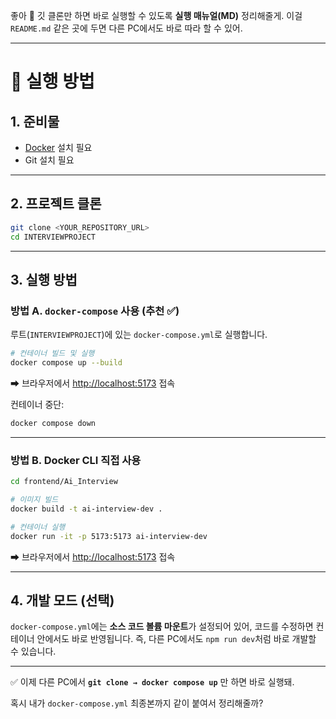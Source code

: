 좋아 🙆 깃 클론만 하면 바로 실행할 수 있도록 **실행 매뉴얼(MD)** 정리해줄게.
이걸 `README.md` 같은 곳에 두면 다른 PC에서도 바로 따라 할 수 있어.

---

# 🚀 실행 방법

## 1. 준비물

* [Docker](https://docs.docker.com/get-docker/) 설치 필요
* Git 설치 필요

---

## 2. 프로젝트 클론

```bash
git clone <YOUR_REPOSITORY_URL>
cd INTERVIEWPROJECT
```

---

## 3. 실행 방법

### 방법 A. `docker-compose` 사용 (추천 ✅)

루트(`INTERVIEWPROJECT`)에 있는 `docker-compose.yml`로 실행합니다.

```bash
# 컨테이너 빌드 및 실행
docker compose up --build
```

➡ 브라우저에서 [http://localhost:5173](http://localhost:5173) 접속

컨테이너 중단:

```bash
docker compose down
```

---

### 방법 B. Docker CLI 직접 사용

```bash
cd frontend/Ai_Interview

# 이미지 빌드
docker build -t ai-interview-dev .

# 컨테이너 실행
docker run -it -p 5173:5173 ai-interview-dev
```

➡ 브라우저에서 [http://localhost:5173](http://localhost:5173) 접속

---

## 4. 개발 모드 (선택)

`docker-compose.yml`에는 **소스 코드 볼륨 마운트**가 설정되어 있어,
코드를 수정하면 컨테이너 안에서도 바로 반영됩니다.
즉, 다른 PC에서도 `npm run dev`처럼 바로 개발할 수 있습니다.

---

✅ 이제 다른 PC에서 **`git clone → docker compose up`** 만 하면 바로 실행돼.

혹시 내가 `docker-compose.yml` 최종본까지 같이 붙여서 정리해줄까?
